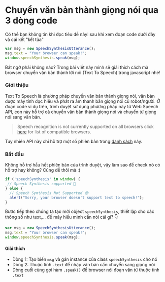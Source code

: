 # Chuyển văn bản thành giọng nói qua 3 dòng code

Có thể bạn không tin khi đọc tiêu đề này! sau khi xem đoạn code dưới đây và cái kết "kết tủa"
```javascript
var msg = new SpeechSynthesisUtterance();
msg.text = "Your browser can speak!";
window.speechSynthesis.speak(msg);
```
Bất ngờ phải không nào? Trong bài viết này mình sẽ giải thích cách mà browser chuyển văn bản thành lời nói (Text To Speech) trong javascript nhé!

### Giới thiệu
Text To Speech là phương pháp chuyển văn bản thành giọng nói, văn bản được máy tính đọc hiểu và phát ra âm thanh bằn giọng nói củ robot/người.
Ở đoạn code ví dụ trên, trình duyệt sử dụng phương pháp này từ Web Speech API, con này hỗ trợ cả chuyển văn bản thành giọng nói và chuyển từ giọng nói sang văn bản.
> Speech recognition is not currently supported on all browsers click [here](https://developer.mozilla.org/en-US/docs/Web/API/SpeechRecognition#Browser_compatibility) for list of compatible browsers.

Tuy nhiên API này chỉ hỗ trợ một số phiên bản trong [danh sách](https://developer.mozilla.org/en-US/docs/Web/API/SpeechRecognition#Browser_compatibility) này.

### Bắt đầu
Không hỗ trợ hầu hết phiên bản của trình duyệt, vậy làm sao để check nó có hỗ trợ hay không? Cũng dễ thôi mà :)

```javascript
if ('speechSynthesis' in window) {
 // Speech Synthesis supported 🎉
} else {
  // Speech Synthesis Not Supported 😣
  alert("Sorry, your browser doesn't support text to speech!");
}
```

Bước tiếp theo chúng ta tạo mới object `speechSynthesis`, thiết lập cho các thông số như text,... để máy hiểu mình cần nói cái gì? 👇

```javascript
var msg = new SpeechSynthesisUtterance();
msg.text = "Your browser can speak!";
window.speechSynthesis.speak(msg);
```
#### Giải thích
- Dòng 1: Tạo biến `msg` và gán instance của class `speechSynthesis` cho nó
- Dòng 2: Thuộc tính `.text` để nhập văn bản cần chuyển sang giọng nói
- Dòng cuối cùng gọi hàm `.speak()` để browser nói đoạn văn từ thuộc tính `.text`
